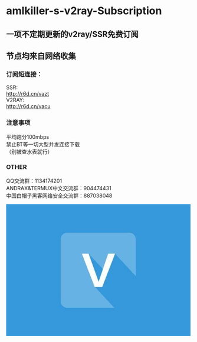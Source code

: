 # amlkiller-s-v2ray-Subscription
## 一项不定期更新的v2ray/SSR免费订阅
## 节点均来自网络收集
### 订阅短连接：
SSR:  
http://r6d.cn/vazt  
V2RAY:  
http://r6d.cn/vacu  

### 注意事项
平均跑分100mbps  
禁止BT等一切大型并发连接下载  
（别被查水表就行）  

### OTHER
QQ交流群：1134174201  
ANDRAX&TERMUX中文交流群：904474431  
中国白帽子黑客网络安全交流群：887038048   
  
![VPN](https://github.com/amlkiller/amlkiller-s-v2ray-Subscription/blob/main/VPN.jpg "VPN")
